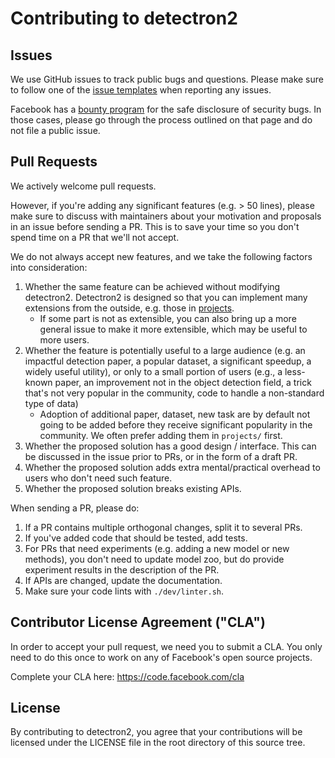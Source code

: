 # Contributing to detectron2

## Issues
We use GitHub issues to track public bugs and questions.
Please make sure to follow one of the
[issue templates](https://github.com/facebookresearch/detectron2/issues/new/choose)
when reporting any issues.

Facebook has a [bounty program](https://www.facebook.com/whitehat/) for the safe
disclosure of security bugs. In those cases, please go through the process
outlined on that page and do not file a public issue.

## Pull Requests
We actively welcome pull requests.

However, if you're adding any significant features (e.g. > 50 lines), please
make sure to discuss with maintainers about your motivation and proposals in an issue
before sending a PR. This is to save your time so you don't spend time on a PR that we'll not accept.

We do not always accept new features, and we take the following
factors into consideration:

1. Whether the same feature can be achieved without modifying detectron2.
   Detectron2 is designed so that you can implement many extensions from the outside, e.g.
   those in [projects](https://github.com/facebookresearch/detectron2/tree/master/projects).
   * If some part is not as extensible, you can also bring up a more general issue to make it more extensible,
     which may be useful to more users.
2. Whether the feature is potentially useful to a large audience (e.g. an impactful detection paper, a popular dataset,
   a significant speedup, a widely useful utility),
   or only to a small portion of users (e.g., a less-known paper, an improvement not in the object
   detection field, a trick that's not very popular in the community, code to handle a non-standard type of data)
   * Adoption of additional paper, dataset, new task are by default not going to be added before they
     receive significant popularity in the community. We often prefer adding them in `projects/` first.
3. Whether the proposed solution has a good design / interface. This can be discussed in the issue prior to PRs, or
   in the form of a draft PR.
4. Whether the proposed solution adds extra mental/practical overhead to users who don't
   need such feature.
5. Whether the proposed solution breaks existing APIs.

When sending a PR, please do:

1. If a PR contains multiple orthogonal changes, split it to several PRs.
2. If you've added code that should be tested, add tests.
3. For PRs that need experiments (e.g. adding a new model or new methods),
   you don't need to update model zoo, but do provide experiment results in the description of the PR.
4. If APIs are changed, update the documentation.
5. Make sure your code lints with `./dev/linter.sh`.


## Contributor License Agreement ("CLA")
In order to accept your pull request, we need you to submit a CLA. You only need
to do this once to work on any of Facebook's open source projects.

Complete your CLA here: <https://code.facebook.com/cla>

## License
By contributing to detectron2, you agree that your contributions will be licensed
under the LICENSE file in the root directory of this source tree.
